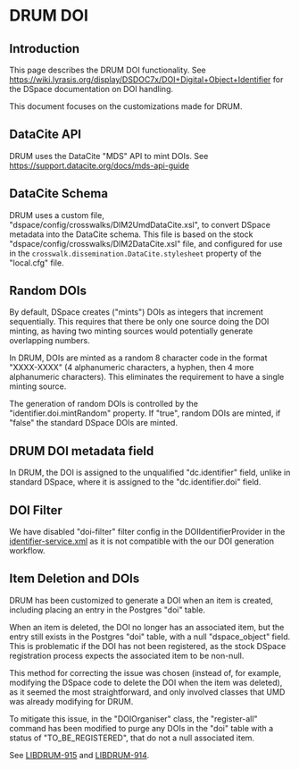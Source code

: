 # DRUM DOI

## Introduction

This page describes the DRUM DOI functionality. See
<https://wiki.lyrasis.org/display/DSDOC7x/DOI+Digital+Object+Identifier>
for the DSpace documentation on DOI handling.

This document focuses on the customizations made for DRUM.

## DataCite API

DRUM uses the DataCite "MDS" API to mint DOIs. See
<https://support.datacite.org/docs/mds-api-guide>

## DataCite Schema

DRUM uses a custom file, "dspace/config/crosswalks/DIM2UmdDataCite.xsl", to
convert DSpace metadata into the DataCite schema. This file is based on the
stock "dspace/config/crosswalks/DIM2DataCite.xsl" file, and configured for use
in the `crosswalk.dissemination.DataCite.stylesheet` property of the "local.cfg"
file.

## Random DOIs

By default, DSpace creates ("mints") DOIs as integers that increment
sequentially. This requires that there be only one source doing the DOI minting,
as having two minting sources would potentially generate overlapping numbers.

In DRUM, DOIs are minted as a random 8 character code in the format "XXXX-XXXX"
(4 alphanumeric characters, a hyphen, then 4 more alphanumeric characters). This
eliminates the requirement to have a single minting source.

The generation of random DOIs is controlled by the "identifier.doi.mintRandom"
property. If "true", random DOIs are minted, if "false" the standard DSpace DOIs
are minted.

## DRUM DOI metadata field

In DRUM, the DOI is assigned to the unqualified "dc.identifier" field, unlike
in standard DSpace, where it is assigned to the "dc.identifier.doi" field.

## DOI Filter

We have disabled "doi-filter" filter config in the DOIIdentifierProvider in the
[identifier-service.xml](../config/spring/api/identifier-service.xml) as it is
not compatible with the our DOI generation workflow.

## Item Deletion and DOIs

DRUM has been customized to generate a DOI when an item is created, including
placing an entry in the Postgres "doi" table.

When an item is deleted, the DOI no longer has an associated item, but the entry
still exists in the Postgres "doi" table, with a null "dspace_object" field.
This is problematic if the DOI has not been registered, as the stock DSpace
registration process expects the associated item to be non-null.

This method for correcting the issue was chosen (instead of, for example,
modifying the DSpace code to delete the DOI when the item was deleted), as it
seemed the most straightforward, and only involved classes that UMD was already
modifying for DRUM.

To mitigate this issue, in the "DOIOrganiser" class, the "register-all" command
has been modified to purge any DOIs in the "doi" table with a status of
"TO_BE_REGISTERED", that do not a null associated item.

See [LIBDRUM-915](https://umd-dit.atlassian.net/browse/LIBDRUM-915) and
[LIBDRUM-914](https://umd-dit.atlassian.net/browse/LIBDRUM-914).


